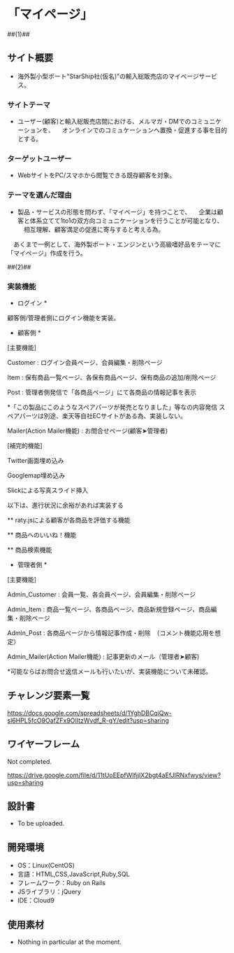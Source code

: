 # 「マイページ」

##(1)##

## サイト概要
* 海外製小型ボート"StarShip社(仮名)"の輸入総販売店のマイページサービス。

### サイトテーマ
* ユーザー(顧客)と輸入総販売店間における、メルマガ・DMでのコミュニケーションを、
　オンラインでのコミュケーションへ置換・促進する事を目的とする。　

### ターゲットユーザー
* WebサイトをPC/スマホから閲覧できる既存顧客を対象。

### テーマを選んだ理由
* 製品・サービスの形態を問わず、「マイページ」を持つことで、
　企業は顧客と体系立てて1to1の双方向コミュニケーションを行うことが可能となり、
　相互理解、顧客満足の促進に寄与すると考える為。

　あくまで一例として、海外製ボート・エンジンという高級嗜好品をテーマに「マイページ」作成を行う。

##(2)##

### 実装機能

* ログイン *

顧客側/管理者側にログイン機能を実装。



* 顧客側 *

[主要機能]

Customer : ログイン会員ページ、会員編集・削除ページ

Item : 保有商品一覧ページ、各保有商品ページ、保有商品の追加/削除ページ

Post : 管理者側発信で「各商品ページ」にて各商品の情報記事を表示

*「この製品にこのようなスペアパーツが発売となりました」等なの内容発信
スペアパーツは別途、楽天等自社ECサイトがある為、実装しない。

Mailer(Action Mailer機能) : お問合せページ(顧客➤管理者)　

[補完的機能]

Twitter画面埋め込み

Googlemap埋め込み

Slickによる写真スライド挿入

以下は、進行状況に余裕があれば実装する

** raty.jsによる顧客が各商品を評価する機能

** 商品へのいいね！機能

** 商品検索機能




* 管理者側 *

[主要機能]

Admin_Customer : 会員一覧、各会員ページ、会員編集・削除ページ

Admin_Item : 商品一覧ページ、各商品ページ、商品新規登録ページ、商品編集・削除ページ

Admin_Post : 各商品ページから情報記事作成・削除　（コメント機能応用を想定）

Admin_Mailer(Action Mailer機能) : 記事更新のメール（管理者➤顧客)

*可能ならばお問合せ返信メールも行いたいが、実装機能について未確認。

## チャレンジ要素一覧

https://docs.google.com/spreadsheets/d/1YghDBCqiQw-sl6HPL5fcO9OafZFx9OIItzWvdf_R-gY/edit?usp=sharing

## ワイヤーフレーム

Not completed.

https://drive.google.com/file/d/11tUoEEpfWIfjjlX2bgt4aEfJIRNxfwys/view?usp=sharing

## 設計書
* To be uploaded.

## 開発環境
- OS：Linux(CentOS)
- 言語：HTML,CSS,JavaScript,Ruby,SQL
- フレームワーク：Ruby on Rails
- JSライブラリ：jQuery
- IDE：Cloud9

## 使用素材
- Nothing in particular at the moment.
